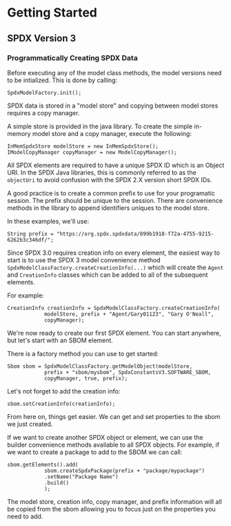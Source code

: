 # Getting Started

## SPDX Version 3

### Programmatically Creating SPDX Data

Before executing any of the model class methods, the model versions need to be intialized.  This is done by calling:

```
SpdxModelFactory.init();
```

SPDX data is stored in a "model store" and copying between model stores requires a copy manager.

A simple store is provided in the java library.  To create the simple in-memory model store and a copy manager, execute the following:

```
InMemSpdxStore modelStore = new InMemSpdxStore();
IModelCopyManager copyManager = new ModelCopyManager();
```

All SPDX elements are required to have a unique SPDX ID which is an Object URI.  In the SPDX Java libraries, this is commonly referred to as the `objectUri` to avoid confusion with the SPDX 2.X version short SPDX IDs.

A good practice is to create a common prefix to use for your programatic session.  The prefix should be unique to the session.  There are convenience methods in the library to append identifiers uniques to the model store.

In these examples, we'll use:

```
String prefix = "https://org.spdx.spdxdata/899b1918-f72a-4755-9215-6262b3c346df/";
```

Since SPDX 3.0 requires creation info on every element, the easiest way to start is to use the SPDX 3 model convenience method `SpdxModelClassFactory.createCreationInfo(...)` which will create the `Agent` and `CreationInfo` classes which can be added to all of the subsequent elements.

For example:

```
CreationInfo creationInfo = SpdxModelClassFactory.createCreationInfo(
			modelStore, prefix + "Agent/Gary01123", "Gary O'Neall",
			copyManager);
```

We're now ready to create our first SPDX element.  You can start anywhere, but let's start with an SBOM element.

There is a factory method you can use to get started:

```
Sbom sbom = SpdxModelClassFactory.getModelObject(modelStore, 
			prefix + "sbom/mysbom", SpdxConstantsV3.SOFTWARE_SBOM, 
			copyManager, true, prefix);
```

Let's not forget to add the creation info:

```
sbom.setCreationInfo(creationInfo);
```

From here on, things get easier.  We can get and set properties to the sbom we just created.

If we want to create another SPDX object or element, we can use the builder convenience methods available to all SPDX objects.  For example, if we want to create a package to add to the SBOM we can call:

```
sbom.getElements().add(
			sbom.createSpdxPackage(prefix + "package/mypackage")
			.setName("Package Name")
			.build()
			);
```

The model store, creation info, copy manager, and prefix information will all be copied from the sbom allowing you to focus just on the properties you need to add.